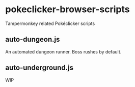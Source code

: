 # pokeclicker-browser-scripts
Tampermonkey related Pokéclicker scripts

## auto-dungeon.js
   An automated dungeon runner. Boss rushes by default.

## auto-underground.js
   WIP
